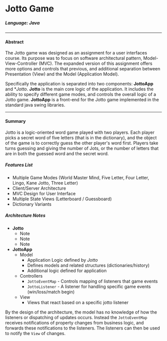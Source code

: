 # Jotto Game #
##### Language: *Java* 
***
#### Abstract
The Jotto game was designed as an assignment for a user interfaces course.  Its purpose was to focus on software architectural pattern, Model-View-Controller (MVC).  The expanded version of this assignment offers more options and controls that previous, and additional separation between Presentation (View) and the Model (Application Model). 

Specifically the application is separated into two components: **JottoApp** and **Jotto*.  **Jotto** is the main core logic of the application.  It includes the ability to specify different game modes, and controls the overall logic of a Jotto game.  **JottoApp** is a front-end for the Jotto game implemented in the standard java swing libraries.

***
#### Summary

Jotto is a logic-oriented word game played with two players. Each player picks a secret word of five letters (that is in the dictionary), and the object of the game is to correctly guess the other player's word first. Players take turns guessing and giving the number of Jots, or the number of letters that are in both the guessed word and the secret word.

##### Features List

* Multiple Game Modes (World Master Mind, Five Letter, Four Letter, Lingo, Kane Jotto, Three Letter)
* Client/Server Architecture
* MVC Design for User Interface
* Multiple State Views (Letterboard / Guessboard)	
* Dictionary Variants
	

##### Architecture Notes	

* **Jotto**
	* Note
	* Note
	* Note
* **JottoApp**
	* Model
		* Application Logic defined by *Jotto*
		* Defines models and related structures (dictionaries/history)
		* Additional logic defined for application
	* Controllers
		* `JottoEventMap` - Controls mapping of listeners that game events
		* `JottoListener` - A listener for handling specific game events (win/loss/match begin)
	* View
		* Views that react based on a specific jotto listener
		
By the design of the architecture, the model has no knowledge of how the listeners or dispatching of updates occurs.  Instead the `JottoEventMap` receives notifications of property changes from business logic, and forwards these notifications to the listeners.  The listeners can then be used to notify the `View` of changes.